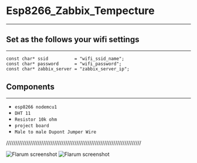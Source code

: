 # Esp8266_Zabbix_Tempecture
---------------------------
##
## Set as the follows your wifi settings
---------------------------------------

	const char* ssid          = "wifi_ssid_name";
	const char* password      = "wifi_password";
	const char* zabbix_server = "zabbix_server_ip";

##
## Components
-------------

- `esp8266 nodemcu1`
- `DHT 11`
- `Resistor 10k ohm`
- `project board`
- `Male to male Dupont Jumper Wire`

/////////////////////////////////////////////////////////////////////////

![Flarum screenshot](http://s23.postimg.org/5ea9c5663/IMG_5708.jpg:large)
![Flarum screenshot](http://s23.postimg.org/5ea9c5663/IMG_5711.jpg:large)


